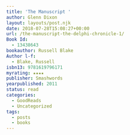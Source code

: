 ```yaml
---
title: 'The Manuscript '
author: Glenn Dixon
layout: layouts/post.njk
date: 2018-07-28T15:08:27+00:00
url: /the-manuscript-the-delphi-chronicle-1/
Book Id:
  - 13438643
bookauthor: Russell Blake
Author l-f:
  - Blake, Russell
isbn13: 9781619796171
myrating: ★★★★
publisher: Smashwords
yearpublished: 2011
status: read
categories:
  - GoodReads
  - Uncategorized
tags:
  - posts
  - books
---
```

